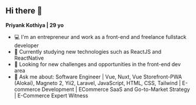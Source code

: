 ## Hi there 👋

**Priyank Kothiya | 29 yo**

- 💻 I'm an entrepreneur and work as a front-end and freelance fullstack developer
- 🚀 Currently studying new technologies such as ReactJS and ReactNative
- 👯 Looking for new challenges and opportunities in the front-end dev area
- 💬 Ask me about: Software Engineer | Vue, Nuxt, Vue Storefront-PWA (Alokai), Magneto 2, Yii2, Laravel, JavaScript, HTML, CSS, Tailwind | E-commerce Development | ECommerce SaaS and Go-to-Market Strategy | E-Commerce Expert Witness

